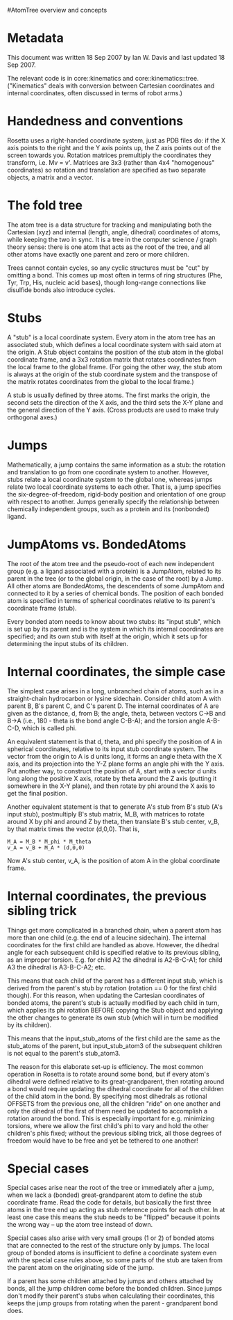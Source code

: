 #AtomTree overview and concepts

Metadata
========

This document was written 18 Sep 2007 by Ian W. Davis and last updated 18 Sep 2007.

The relevant code is in core::kinematics and core::kinematics::tree. ("Kinematics" deals with conversion between Cartesian coordinates and internal coordinates, often discussed in terms of robot arms.) 

Handedness and conventions
==========================

Rosetta uses a right-handed coordinate system, just as PDB files do: if the X axis points to the right and the Y axis points up, the Z axis points out of the screen towards you. Rotation matrices premultiply the coordinates they transform, i.e. Mv = v'. Matrices are 3x3 (rather than 4x4 "homogenous" coordinates) so rotation and translation are specified as two separate objects, a matrix and a vector.

The fold tree
=============

The atom tree is a data structure for tracking and manipulating both the Cartesian (xyz) and internal (length, angle, dihedral) coordinates of atoms, while keeping the two in sync. It is a tree in the computer science / graph theory sense: there is one atom that acts as the root of the tree, and all other atoms have exactly one parent and zero or more children.

Trees cannot contain cycles, so any cyclic structures must be "cut" by omitting a bond. This comes up most often in terms of ring structures (Phe, Tyr, Trp, His, nucleic acid bases), though long-range connections like disulfide bonds also introduce cycles.

Stubs
=====

A "stub" is a local coordinate system. Every atom in the atom tree has an associated stub, which defines a local coordinate system with said atom at the origin. A Stub object contains the position of the stub atom in the global coordinate frame, and a 3x3 rotation matrix that rotates coordinates from the local frame to the global frame. (For going the other way, the stub atom is always at the origin of the stub coordinate system and the transpose of the matrix rotates coordinates from the global to the local frame.)

A stub is usually defined by three atoms. The first marks the origin, the second sets the direction of the X axis, and the third sets the X-Y plane and the general direction of the Y axis. (Cross products are used to make truly orthogonal axes.)

Jumps
=====

Mathematically, a jump contains the same information as a stub: the rotation and translation to go from one coordinate system to another. However, stubs relate a local coordinate system to the global one, whereas jumps relate two local coordinate systems to each other. That is, a jump specifies the six-degree-of-freedom, rigid-body position and orientation of one group with respect to another. Jumps generally specify the relationship between chemically independent groups, such as a protein and its (nonbonded) ligand.

JumpAtoms vs. BondedAtoms
=========================

The root of the atom tree and the pseudo-root of each new independent group (e.g. a ligand associated with a protein) is a JumpAtom, related to its parent in the tree (or to the global origin, in the case of the root) by a Jump. All other atoms are BondedAtoms, the descendents of some JumpAtom and connected to it by a series of chemical bonds. The position of each bonded atom is specified in terms of spherical coordinates relative to its parent's coordinate frame (stub).

Every bonded atom needs to know about two stubs: its "input stub", which is set up by its parent and is the system in which its internal coordinates are specified; and its own stub with itself at the origin, which it sets up for determining the input stubs of its children.

Internal coordinates, the simple case
=====================================

The simplest case arises in a long, unbranched chain of atoms, such as in a straight-chain hydrocarbon or lysine sidechain. Consider child atom A with parent B, B's parent C, and C's parent D. The internal coordinates of A are given as the distance, d, from B; the angle, theta, between vectors C-\>B and B-\>A (i.e., 180 - theta is the bond angle C-B-A); and the torsion angle A-B-C-D, which is called phi.

An equivalent statement is that d, theta, and phi specify the position of A in spherical coordinates, relative to its input stub coordinate system. The vector from the origin to A is d units long, it forms an angle theta with the X axis, and its projection into the Y-Z plane forms an angle phi with the Y axis. Put another way, to construct the position of A, start with a vector d units long along the positive X axis, rotate by theta around the Z axis (putting it somewhere in the X-Y plane), and then rotate by phi around the X axis to get the final position.

Another equivalent statement is that to generate A's stub from B's stub (A's input stub), postmultiply B's stub matrix, M\_B, with matrices to rotate around X by phi and around Z by theta, then translate B's stub center, v\_B, by that matrix times the vector (d,0,0). That is,

```
M_A = M_B * M_phi * M_theta
v_A = v_B + M_A * (d,0,0)
```

Now A's stub center, v\_A, is the position of atom A in the global coordinate frame.

Internal coordinates, the previous sibling trick
================================================

Things get more complicated in a branched chain, when a parent atom has more than one child (e.g. the end of a leucine sidechain). The internal coordinates for the first child are handled as above. However, the dihedral angle for each subsequent child is specified relative to its previous sibling, as an improper torsion. E.g. for child A2 the dihedral is A2-B-C-A1; for child A3 the dihedral is A3-B-C-A2; etc.

This means that each child of the parent has a different input stub, which is derived from the parent's stub by rotation (rotation == 0 for the first child though). For this reason, when updating the Cartesian coordinates of bonded atoms, the parent's stub is actually modified by each child in turn, which applies its phi rotation BEFORE copying the Stub object and applying the other changes to generate its own stub (which will in turn be modified by its children).

This means that the input\_stub\_atoms of the first child are the same as the stub\_atoms of the parent, but input\_stub\_atom3 of the subsequent children is not equal to the parent's stub\_atom3.

The reason for this elaborate set-up is efficiency. The most common operation in Rosetta is to rotate around some bond, but if every atom's dihedral were defined relative to its great-grandparent, then rotating around a bond would require updating the dihedral coordinate for all of the children of the child atom in the bond. By specifying most dihedrals as rotional OFFSETS from the previous one, all the children "ride" on one another and only the dihedral of the first of them need be updated to accomplish a rotation around the bond. This is especially important for e.g. minimizing torsions, where we allow the first child's phi to vary and hold the other children's phis fixed; without the previous sibling trick, all those degrees of freedom would have to be free and yet be tethered to one another!

Special cases
=============

Special cases arise near the root of the tree or immediately after a jump, when we lack a (bonded) great-grandparent atom to define the stub coordinate frame. Read the code for details, but basically the first three atoms in the tree end up acting as stub reference points for each other. In at least one case this means the stub needs to be "flipped" because it points the wrong way – up the atom tree instead of down.

Special cases also arise with very small groups (1 or 2) of bonded atoms that are connected to the rest of the structure only by jumps. The local group of bonded atoms is insufficient to define a coordinate system even with the special case rules above, so some parts of the stub are taken from the parent atom on the originating side of the jump.

If a parent has some children attached by jumps and others attached by bonds, all the jump children come before the bonded children. Since jumps don't modify their parent's stubs when calculating their coordinates, this keeps the jump groups from rotating when the parent - grandparent bond does.
